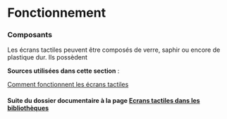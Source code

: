# Fonctionnement #



### Composants

Les écrans tactiles peuvent être composés de verre, saphir ou encore de plastique dur. Ils possèdent 



**Sources utilisées dans cette section** :

[Comment fonctionnent les écrans tactiles](https://couleur-science.eu/?d=4e0bec--comment-fonctionne-un-ecran-tactile)


#### Suite du dossier documentaire à la page [Ecrans tactiles dans les bibliothèques](Ecranstactilesbibliothèques.md) 
